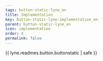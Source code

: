```yaml
---
tags: button-static-lyne_en
title: Implementation
key: button-static-lyne-implementation_en
parent: button-static-lyne_en
icon: implementation
order: 4
permalink: false  
---
```

{{ lyne.readmes.button.buttonstatic | safe }}


